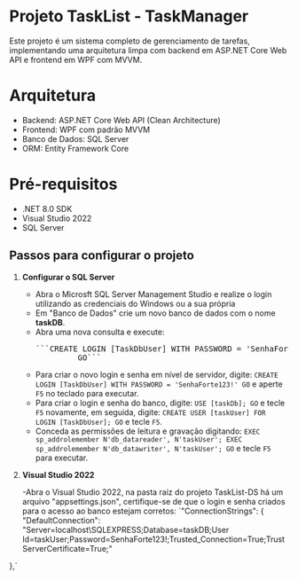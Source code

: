# Projeto TaskList - TaskManager
Este projeto é um sistema completo de gerenciamento de tarefas, implementando uma arquitetura limpa com backend em ASP.NET Core Web API e frontend em WPF com MVVM.

# Arquitetura
- Backend: ASP.NET Core Web API (Clean Architecture)
- Frontend: WPF com padrão MVVM
- Banco de Dados: SQL Server
- ORM: Entity Framework Core

# Pré-requisitos
- .NET 8.0 SDK
- Visual Studio 2022
- SQL Server

## Passos para configurar o projeto

1. **Configurar o SQL Server**

   - Abra o Microsft SQL Server Management Studio e realize o login utilizando as credenciais do Windows ou a sua própria
   - Em "Banco de Dados" crie um novo banco de dados com o nome **taskDB**.
   - Abra uma nova consulta e execute:
     <pre>```CREATE LOGIN [TaskDbUser] WITH PASSWORD = 'SenhaForte123!';
              GO```</pre>
   - Para criar o novo login e senha em nível de servidor, digite: `CREATE LOGIN [TaskDbUser] WITH PASSWORD = 'SenhaForte123!' GO` e aperte `F5` no teclado para executar.
   - Para criar o login e senha do banco, digite: `USE [taskDb]; GO` e tecle `F5` novamente, em seguida, digite: `CREATE USER [taskUser] FOR LOGIN [TaskDbUser]; GO` e tecle `F5`.
   - Conceda as permissões de leitura e gravação digitando:
     `EXEC sp_addrolemember N'db_datareader', N'taskUser';
      EXEC sp_addrolemember N'db_datawriter', N'taskUser';
      GO` e tecle `F5` para executar.
     
2. **Visual Studio 2022**

   -Abra o Visual Studio 2022, na pasta raiz do projeto TaskList-DS há um arquivo "appsettings.json", certifique-se de que o login e senha criados para o acesso ao banco estejam corretos:
   `"ConnectionStrings": {
    "DefaultConnection": "Server=localhost\\SQLEXPRESS;Database=taskDB;User Id=taskUser;Password=SenhaForte123!;Trusted_Connection=True;TrustServerCertificate=True;"

},`
